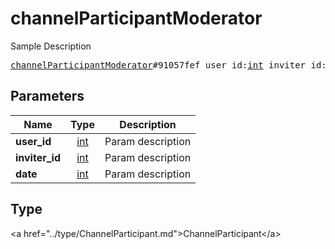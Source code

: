 # channelParticipantModerator

Sample Description

<pre>
<a href="../constructor/channelParticipantModerator.md">channelParticipantModerator</a>#91057fef user_id:<a href="../type/int.md">int</a> inviter_id:<a href="../type/int.md">int</a> date:<a href="../type/int.md">int</a> = <a href="../type/ChannelParticipant.md">ChannelParticipant</a>;
</pre>

## Parameters

| Name | Type | Description |
|------|:----:|-------------|
| **user_id** | <a href="../type/int.md">int</a> | Param description |
| **inviter_id** | <a href="../type/int.md">int</a> | Param description |
| **date** | <a href="../type/int.md">int</a> | Param description |

## Type

&lt;a href=&#34;../type/ChannelParticipant.md&#34;&gt;ChannelParticipant&lt;/a&gt;
